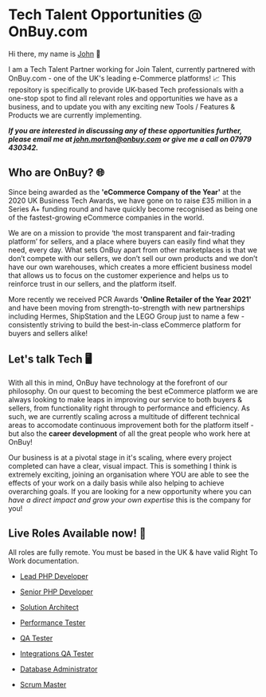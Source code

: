 # Tech Talent Opportunities @ OnBuy.com
Hi there, my name is [John](https://www.linkedin.com/in/john-morton-720923147/) 👋

I am a Tech Talent Partner working for Join Talent, currently partnered with OnBuy.com - one of the UK's leading e-Commerce platforms! 📈
This repository is specifically to provide UK-based Tech professionals with a one-stop spot to find all relevant roles and opportunities we have as a business, and to update you with any exciting new Tools / Features & Products we are currently implementing.

***If you are interested in discussing any of these opportunities further, please email me at john.morton@onbuy.com or give me a call on 07979 430342.***

## Who are OnBuy? 🌐
Since being awarded as the **'eCommerce Company of the Year'** at the 2020 UK Business Tech Awards, we have gone on to raise £35 million in a Series A+ funding round and have quickly become recognised as being one of the fastest-growing eCommerce companies in the world. 

We are on a mission to provide ‘the most transparent and fair-trading platform’ for sellers, and a place where buyers can easily find what they need, every day. What sets OnBuy apart from other marketplaces is that we don’t compete with our sellers, we don’t sell our own products and we don’t have our own warehouses, which creates a more efficient business model that allows us to focus on the customer experience and helps us to reinforce trust in our sellers, and the platform itself. 

More recently we received PCR Awards **'Online Retailer of the Year 2021'** and have been moving from strength-to-strength with new partnerships including Hermes, ShipStation and the LEGO Group just to name a few - consistently striving to build the best-in-class eCommerce platform for buyers and sellers alike!

## Let's talk Tech 🖥️
With all this in mind, OnBuy have technology at the forefront of our philosophy. On our quest to becoming the best eCommerce platform we are always looking to make leaps in improving our service to both buyers & sellers, from functionality right through to performance and efficiency. As such, we are currently scaling across a multitude of different technical areas to accomodate continuous improvement both for the platform itself - but also the **career development** of all the great people who work here at OnBuy!

Our business is at a pivotal stage in it's scaling, where every project completed can have a clear, visual impact. This is something I think is extremely exciting, joining an organisation where YOU are able to see the effects of your work on a daily basis while also helping to achieve overarching goals. If you are looking for a new opportunity where you can *have a direct impact and grow your own expertise* this is the company for you!

## Live Roles Available now! 💼
All roles are fully remote. You must be based in the UK & have valid Right To Work documentation.
- [Lead PHP Developer](https://www.onbuy.com/gb/careers/lead-php-developer/)

- [Senior PHP Developer](https://www.onbuy.com/gb/careers/senior-php-developer/)

- [Solution Architect](https://www.onbuy.com/gb/careers/solution-architect/)

- [Performance Tester](https://www.onbuy.com/gb/careers/performance-tester/)

- [QA Tester](https://www.onbuy.com/gb/careers/qa-tester/)

- [Integrations QA Tester](https://www.onbuy.com/gb/careers/qa-tester-integrations/)

- [Database Administrator](https://www.onbuy.com/gb/careers/database-administrator-mysql/)
 
- [Scrum Master](https://www.onbuy.com/gb/careers/scrum-master/)




